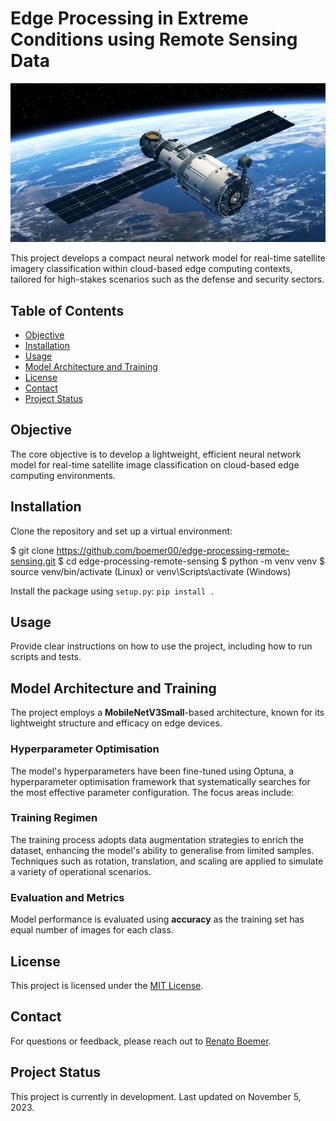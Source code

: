 # Edge Processing in Extreme Conditions using Remote Sensing Data

![Satellite Remote Sensing](docs/renato-boemer-satellite-remote-sensing.jpeg)

This project develops a compact neural network model for real-time satellite imagery classification within cloud-based edge computing contexts, tailored for high-stakes scenarios such as the defense and security sectors.

## Table of Contents
- [Objective](#objective)
- [Installation](#installation)
- [Usage](#usage)
- [Model Architecture and Training](#model-architecture-and-training)
- [License](#license)
- [Contact](#contact)
- [Project Status](#project-status)

## Objective
The core objective is to develop a lightweight, efficient neural network model for real-time satellite image classification on cloud-based edge computing environments.

## Installation
Clone the repository and set up a virtual environment:

$ git clone https://github.com/boemer00/edge-processing-remote-sensing.git
$ cd edge-processing-remote-sensing
$ python -m venv venv
$ source venv/bin/activate (Linux) or venv\Scripts\activate (Windows)

Install the package using `setup.py`:
`pip install .`

## Usage
Provide clear instructions on how to use the project, including how to run scripts and tests.

## Model Architecture and Training
The project employs a **MobileNetV3Small**-based architecture, known for its lightweight structure and efficacy on edge devices.

### Hyperparameter Optimisation
The model's hyperparameters have been fine-tuned using Optuna, a hyperparameter optimisation framework that systematically searches for the most effective parameter configuration. The focus areas include:

### Training Regimen
The training process adopts data augmentation strategies to enrich the dataset, enhancing the model's ability to generalise from limited samples. Techniques such as rotation, translation, and scaling are applied to simulate a variety of operational scenarios.

### Evaluation and Metrics
Model performance is evaluated using **accuracy** as the training set has equal number of images for each class.

## License
This project is licensed under the [MIT License](LICENSE.txt).

## Contact
For questions or feedback, please reach out to [Renato Boemer](https://www.linkedin.com/in/renatoboemer/).

## Project Status
This project is currently in development.
Last updated on November 5, 2023.
